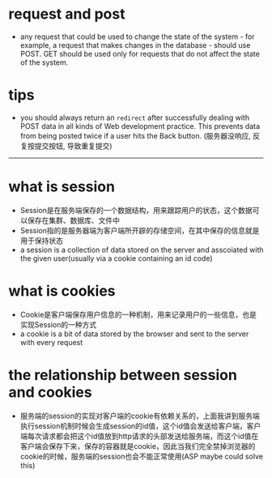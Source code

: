 # request and post
- any request that could be used to change the state of the system - for example, a request that makes changes in the database - should use POST. GET should be used only for requests that do not affect the state of the system.

# tips
- you should always return an `redirect` after successfully dealing with POST data in all kinds of Web development practice. This prevents data from being posted twice if a user hits the Back button. (服务器没响应, 反复按提交按钮, 导致重复提交)

---

# what is session
- Session是在服务端保存的一个数据结构，用来跟踪用户的状态，这个数据可以保存在集群、数据库、文件中
- Session指的是服务器端为客户端所开辟的存储空间，在其中保存的信息就是用于保持状态
- a session is a collection of data stored on the server and asscoiated with the given user(usually via a cookie containing an id code)

# what is cookies
- Cookie是客户端保存用户信息的一种机制，用来记录用户的一些信息，也是实现Session的一种方式
- a cookie is a bit of data stored by the browser and sent to the server with every request

# the relationship between session and cookies
- 服务端的session的实现对客户端的cookie有依赖关系的，上面我讲到服务端执行session机制时候会生成session的id值，这个id值会发送给客户端，客户端每次请求都会把这个id值放到http请求的头部发送给服务端，而这个id值在客户端会保存下来，保存的容器就是cookie，因此当我们完全禁掉浏览器的cookie的时候，服务端的session也会不能正常使用(ASP maybe could solve this)
